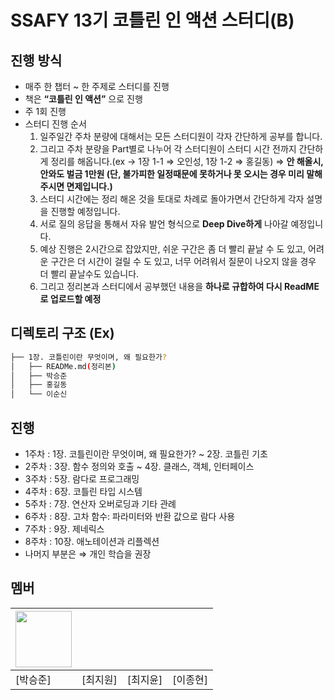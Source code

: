 # SSAFY 13기 코틀린 인 액션 스터디(B)

## 진행 방식
- 매주 한 챕터 ~ 한 주제로 스터디를 진행
- 책은 **“코틀린 인 액션”** 으로 진행
- 주 1회 진행
- 스터디 진행 순서
    1. 일주일간 주차 분량에 대해서는 모든 스터디원이 각자 간단하게 공부를 합니다.
    2. 그리고 주차 분량을 Part별로 나누어 각 스터디원이 스터디 시간 전까지 간단하게 정리를 해옵니다.(ex → 1장 1-1 ⇒ 오인성, 1장 1-2 ⇒ 홍길동) ⇒ **안 해올시, 안와도 벌금 1만원 (단, 불가피한 일정때문에 못하거나 못 오시는 경우 미리 말해주시면 면제입니다.)**
    3. 스터디 시간에는 정리 해온 것을 토대로 차례로 돌아가면서 간단하게 각자 설명을 진행할 예정입니다.
    4. 서로 질의 응답을 통해서 자유 발언 형식으로 **Deep Dive하게** 나아갈 예정입니다. 
    5. 예상 진행은 2시간으로 잡았지만, 쉬운 구간은 좀 더 빨리 끝날 수 도 있고, 어려운 구간은 더 시간이 걸릴 수 도 있고, 너무 어려워서 질문이 나오지 않을 경우 더 빨리 끝날수도 있습니다.
    6. 그리고 정리본과 스터디에서 공부했던 내용을 **하나로 규합하여 다시 ReadME로 업로드할 예정**

## 디렉토리 구조 (Ex)
```bash
├── 1장. 코틀린이란 무엇이며, 왜 필요한가?
│   ├── READMe.md(정리본)
│   ├── 박승준
│   ├── 홍길동
│   └── 이순신
```
## 진행
- 1주차 : 1장. 코틀린이란 무엇이며, 왜 필요한가? ~ 2장. 코틀린 기초
- 2주차 : 3장. 함수 정의와 호출 ~ 4장. 클래스, 객체, 인터페이스
- 3주차 : 5장. 람다로 프로그래밍
- 4주차 : 6장. 코틀린 타입 시스템
- 5주차 : 7장. 연산자 오버로딩과 기타 관례
- 6주차 : 8장. 고차 함수: 파라미터와 반환 값으로 람다 사용
- 7주차 : 9장. 제네릭스
- 8주차 : 10장. 애노테이션과 리플렉션
- 나머지 부분은 ⇒ 개인 학습을 권장

## 멤버
| <a href="https://github.com/ois0886"><img src="https://avatars.githubusercontent.com/u/58154638?v=4" width="90" height="90"></a> |  |  |  |
| ----- | ----- | ----- | ----- |
| [박승준] | [최지원] | [최지윤] | [이종현] |

